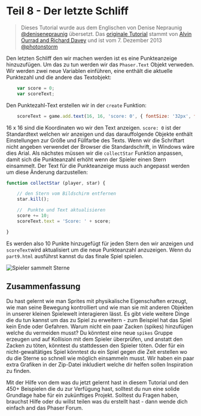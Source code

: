 # Teil 8 - Der letzte Schliff

> Dieses Tutorial wurde aus dem Englischen von Denise Nepraunig [@denisenepraunig][twitter_me] übersetzt. Das [originale Tutorial][org_tutorial] stammt von [Alvin Ourrad and Richard Davey][authors] und ist vom 7. Dezember 2013 [@photonstorm][authors]

Den letzten Schliff den wir machen werden ist es eine Punkteanzeige hinzuzufügen. Um das zu tun werden wir das `Phaser.Text` Objekt verweden. Wir werden zwei neue Variablen einführen, eine enthält die aktuelle Punktezahl und die andere das Textobjekt:

```javascript
	var score = 0;
	var scoreText;
```

Den Punktezahl-Text erstellen wir in der `create` Funktion:

```javascript
	scoreText = game.add.text(16, 16, 'score: 0', { fontSize: '32px', fill: '#000' });
```

16 x 16 sind die Koordinaten wo wir den Text anzeigen. `score: 0` ist der Standardtext welchen wir anzeigen und das darauffolgende Objekte enthält Einstellungen zur Größe und Füllfarbe des Texts. Wenn wir die Schriftart nicht angeben verwendet der Browser die Standardschrift, in Windows wäre dies Arial. Als nächstes müssen wir die `collectStar` Funktion anpassen, damit sich die Punkteanzahl erhöht wenn der Spieler einen Stern einsammelt. Der Text für die Punkteanzeige muss auch angepasst werden um diese Änderung darzustellen:

```javascript
function collectStar (player, star) {

    // den Stern vom Bildschirm entfernen
    star.kill();

    //  Punkte und Text aktualisieren
    score += 10;
    scoreText.text = 'Score: ' + score;

}
```

Es werden also 10 Punkte hinzugefügt für jeden Stern den wir anzeigen und `scoreText`wird aktualisiert um die neue Punkteanzahl anzuzeigen. Wenn du `part9.html` ausführst kannst du das finale Spiel spielen.

![Spieler sammelt Sterne][img_game]

## Zusammenfassung

Du hast gelernt wie man Sprites mit physikalische Eigenschaften erzeugt, wie man seine Bewegung kontrolliert und wie man sie mit anderen Objekten in unserer kleinen Spielewelt interagieren lässt. Es gibt viele weitere Dinge die du tun kannst um das zu Spiel zu erweitern - zum Beispiel hat das Spiel kein Ende oder Gefahren. Warum nicht ein paar Zacken (spikes) hinzufügen welche du vermeiden musst? Du könntest eine neue `spikes` Gruppe erzeugen und auf Kollision mit dem Spieler überprüfen, und anstatt den Zacken zu töten, könntest du stattdessen den Spieler töten. Oder für ein nicht-gewaltätiges Spiel könntest du ein Spiel gegen die Zeit erstellen wo du die Sterne so schnell wie möglich einsammeln musst. Wir haben ein paar extra Grafiken in der Zip-Datei inkludiert welche dir helfen sollen Inspiration zu finden.

Mit der Hilfe von dem was du jetzt gelernt hast in diesem Tutorial und den 450+ Beispielen die du zur Verfügung hast, solltest du nun eine solide Grundlage habe für ein zukünftiges Projekt. Solltest du Fragen haben, brauchst Hilfe oder du willst teilen was du erstellt hast - dann wende dich einfach and das Phaser Forum.


[twitter_me]: https://twitter.com/denisenepraunig
[org_tutorial]: http://phaser.io/tutorials/making-your-first-phaser-game
[authors]: https://twitter.com/photonstorm 

[img_game]: http://phaser.io/content/tutorials/making-your-first-phaser-game/part9.png